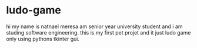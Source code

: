 # ludo-game

hi my name is natnael meresa am senior year university student and i am studing software engineering.
this is my first pet projet and it just ludo game only using pythons tkinter gui.
